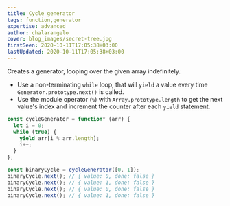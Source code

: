 ```yaml
---
title: Cycle generator
tags: function,generator
expertise: advanced
author: chalarangelo
cover: blog_images/secret-tree.jpg
firstSeen: 2020-10-11T17:05:38+03:00
lastUpdated: 2020-10-11T17:05:38+03:00
---
```


Creates a generator, looping over the given array indefinitely.

- Use a non-terminating `while` loop, that will `yield` a value every time `Generator.prototype.next()` is called.
- Use the module operator (`%`) with `Array.prototype.length` to get the next value's index and increment the counter after each `yield` statement.

```js
const cycleGenerator = function* (arr) {
  let i = 0;
  while (true) {
    yield arr[i % arr.length];
    i++;
  }
};
```

```js
const binaryCycle = cycleGenerator([0, 1]);
binaryCycle.next(); // { value: 0, done: false }
binaryCycle.next(); // { value: 1, done: false }
binaryCycle.next(); // { value: 0, done: false }
binaryCycle.next(); // { value: 1, done: false }
```

